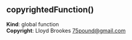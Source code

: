 <a name="copyrightedFunction"></a>

## copyrightedFunction()
**Kind**: global function  
**Copyright**: Lloyd Brookes <75pound@gmail.com>  
